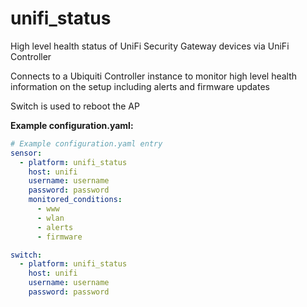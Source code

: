 # unifi_status
High level health status of UniFi Security Gateway devices via UniFi Controller

Connects to a Ubiquiti Controller instance to monitor high level health information on the setup including alerts and firmware updates

Switch is used to reboot the AP

**Example configuration.yaml:**

```yaml
# Example configuration.yaml entry
sensor:
  - platform: unifi_status
    host: unifi
    username: username
    password: password
    monitored_conditions:
      - www
      - wlan
      - alerts
      - firmware

switch:
  - platform: unifi_status
    host: unifi
    username: username
    password: password
```
